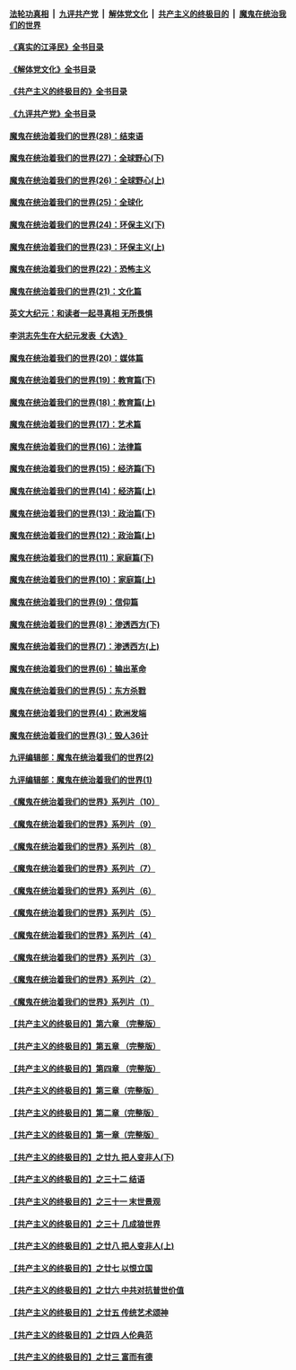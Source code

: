 ####  [法轮功真相](../../../../basic/blob/master/README.md?t=08072332) &nbsp;|&nbsp; [九评共产党](../../../../9ping.md/blob/master/README.md?t=08072332) &nbsp;|&nbsp; [解体党文化](../../../../jtdwh.md/blob/master/README.md?t=08072332)  &nbsp;|&nbsp; [共产主义的终极目的](../../../../gczydzjmd.md/blob/master/README.md?t=08072332) &nbsp;|&nbsp; [魔鬼在统治我们的世界](../../../../mgztzwmdsj.md/blob/master/README.md?t=08072332) 

#### [《真实的江泽民》全书目录](../pages/nsc422/n13721399.md?t=08072332) 

#### [《解体党文化》全书目录](../pages/nsc422/n13721157.md?t=08072332) 

#### [《共产主义的终极目的》全书目录](../pages/nsc422/n13721048.md?t=08072332) 

#### [《九评共产党》全书目录](../pages/nsc422/n13708085.md?t=08072332) 

#### [魔鬼在统治着我们的世界(28)：结束语](../pages/nsc422/n10936246.md?t=08072332) 

#### [魔鬼在统治着我们的世界(27)：全球野心(下)](../pages/nsc422/n10928319.md?t=08072332) 

#### [魔鬼在统治着我们的世界(26)：全球野心(上)](../pages/nsc422/n10900318.md?t=08072332) 

#### [魔鬼在统治着我们的世界(25)：全球化](../pages/nsc422/n10788205.md?t=08072332) 

#### [魔鬼在统治着我们的世界(24)：环保主义(下)](../pages/nsc422/n10695307.md?t=08072332) 

#### [魔鬼在统治着我们的世界(23)：环保主义(上)](../pages/nsc422/n10688613.md?t=08072332) 

#### [魔鬼在统治着我们的世界(22)：恐怖主义](../pages/nsc422/n10614727.md?t=08072332) 

#### [魔鬼在统治着我们的世界(21)：文化篇](../pages/nsc422/n10597706.md?t=08072332) 

#### [英文大纪元：和读者一起寻真相 无所畏惧](../pages/nsc422/n12542027.md?t=08072332) 

#### [李洪志先生在大纪元发表《大选》](../pages/nsc422/n12534746.md?t=08072332) 

#### [魔鬼在统治着我们的世界(20)：媒体篇](../pages/nsc422/n10586579.md?t=08072332) 

#### [魔鬼在统治着我们的世界(19)：教育篇(下)](../pages/nsc422/n10564808.md?t=08072332) 

#### [魔鬼在统治着我们的世界(18)：教育篇(上)](../pages/nsc422/n10526970.md?t=08072332) 

#### [魔鬼在统治着我们的世界(17)：艺术篇](../pages/nsc422/n10499093.md?t=08072332) 

#### [魔鬼在统治着我们的世界(16)：法律篇](../pages/nsc422/n10485969.md?t=08072332) 

#### [魔鬼在统治着我们的世界(15)：经济篇(下)](../pages/nsc422/n10469975.md?t=08072332) 

#### [魔鬼在统治着我们的世界(14)：经济篇(上)](../pages/nsc422/n10457370.md?t=08072332) 

#### [魔鬼在统治着我们的世界(13)：政治篇(下)](../pages/nsc422/n10448270.md?t=08072332) 

#### [魔鬼在统治着我们的世界(12)：政治篇(上)](../pages/nsc422/n10444576.md?t=08072332) 

#### [魔鬼在统治着我们的世界(11)：家庭篇(下)](../pages/nsc422/n10440961.md?t=08072332) 

#### [魔鬼在统治着我们的世界(10)：家庭篇(上)](../pages/nsc422/n10435448.md?t=08072332) 

#### [魔鬼在统治着我们的世界(9)：信仰篇](../pages/nsc422/n10432159.md?t=08072332) 

#### [魔鬼在统治着我们的世界(8)：渗透西方(下)](../pages/nsc422/n10429603.md?t=08072332) 

#### [魔鬼在统治着我们的世界(7)：渗透西方(上)](../pages/nsc422/n10426013.md?t=08072332) 

#### [魔鬼在统治着我们的世界(6)：输出革命](../pages/nsc422/n10421536.md?t=08072332) 

#### [魔鬼在统治着我们的世界(5)：东方杀戮](../pages/nsc422/n10417707.md?t=08072332) 

#### [魔鬼在统治着我们的世界(4)：欧洲发端](../pages/nsc422/n10414890.md?t=08072332) 

#### [魔鬼在统治着我们的世界(3)：毁人36计](../pages/nsc422/n10411583.md?t=08072332) 

#### [九评编辑部：魔鬼在统治着我们的世界(2)](../pages/nsc422/n10410036.md?t=08072332) 

#### [九评编辑部：魔鬼在统治着我们的世界(1)](../pages/nsc422/n10406825.md?t=08072332) 

#### [《魔鬼在统治着我们的世界》系列片（10）](../pages/nsc422/n12292670.md?t=08072332) 

#### [《魔鬼在统治着我们的世界》系列片（9）](../pages/nsc422/n12290859.md?t=08072332) 

#### [《魔鬼在统治着我们的世界》系列片（8）](../pages/nsc422/n12287445.md?t=08072332) 

#### [《魔鬼在统治着我们的世界》系列片（7）](../pages/nsc422/n12283425.md?t=08072332) 

#### [《魔鬼在统治着我们的世界》系列片（6）](../pages/nsc422/n12282314.md?t=08072332) 

#### [《魔鬼在统治着我们的世界》系列片（5）](../pages/nsc422/n12281419.md?t=08072332) 

#### [《魔鬼在统治着我们的世界》系列片（4）](../pages/nsc422/n12274024.md?t=08072332) 

#### [《魔鬼在统治着我们的世界》系列片（3）](../pages/nsc422/n12271322.md?t=08072332) 

#### [《魔鬼在统治着我们的世界》系列片（2）](../pages/nsc422/n12269049.md?t=08072332) 

#### [《魔鬼在统治着我们的世界》系列片（1）](../pages/nsc422/n12267575.md?t=08072332) 

#### [【共产主义的终极目的】第六章 （完整版）](../pages/nsc422/n11428913.md?t=08072332) 

#### [【共产主义的终极目的】第五章 （完整版）](../pages/nsc422/n11428912.md?t=08072332) 

#### [【共产主义的终极目的】第四章 （完整版）](../pages/nsc422/n11428907.md?t=08072332) 

#### [【共产主义的终极目的】第三章（完整版）](../pages/nsc422/n11428848.md?t=08072332) 

#### [【共产主义的终极目的】第二章（完整版）](../pages/nsc422/n11428831.md?t=08072332) 

#### [【共产主义的终极目的】第一章（完整版）](../pages/nsc422/n11417651.md?t=08072332) 

#### [【共产主义的终极目的】之廿九 把人变非人(下)](../pages/nsc422/n11344140.md?t=08072332) 

#### [【共产主义的终极目的】之三十二 结语](../pages/nsc422/n11360535.md?t=08072332) 

#### [【共产主义的终极目的】之三十一 末世景观](../pages/nsc422/n11351129.md?t=08072332) 

#### [【共产主义的终极目的】之三十 几成狼世界](../pages/nsc422/n11348280.md?t=08072332) 

#### [【共产主义的终极目的】之廿八 把人变非人(上)](../pages/nsc422/n11340492.md?t=08072332) 

#### [【共产主义的终极目的】之廿七 以恨立国](../pages/nsc422/n11336944.md?t=08072332) 

#### [【共产主义的终极目的】之廿六 中共对抗普世价值](../pages/nsc422/n11324785.md?t=08072332) 

#### [【共产主义的终极目的】之廿五 传统艺术颂神](../pages/nsc422/n11296396.md?t=08072332) 

#### [【共产主义的终极目的】之廿四 人伦典范](../pages/nsc422/n11296397.md?t=08072332) 

#### [【共产主义的终极目的】之廿三 富而有德](../pages/nsc422/n11283598.md?t=08072332) 

